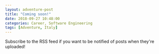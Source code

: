 ```yaml
---
layout: adventure-post
title: "Coming soon!"
date: 2018-09-27 10:48:00
categories: Career, Software Engineering
tags: [Adventure, Italy]
---
```


Subscribe to the RSS feed if you want to be notified of posts when they're uploaded!

[//]: # 'External Links'
